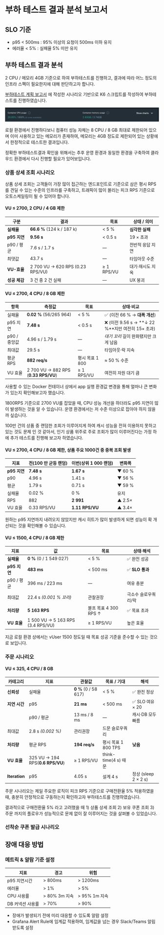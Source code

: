 # 부하 테스트 결과 분석 보고서

## SLO 기준

- p95 < 500ms : 95% 이상의 요청이 500ms 이하 유지
- 에러율 < 5% : 실패율 5% 미만 유지

## 부하 테스트 결과 분석

2 CPU / 메모리 4GB 기준으로 하여 부하테스트를 진행하고, 결과에 따라 어느 정도의 인프라 스펙이 필요한지에 대해 판단하고자 합니다.

[부하테스트 계획 보고서](scenario_load_test_plan.md) 에 작성한 시나리오 기반으로 K6 스크립트를 작성하여 부하테스트를 진행하였습니다.

![](img/docker_container.png)

로컬 환경에서 진행하다보니 컴퓨터 성능 자체는 8 CPU / 8 GB 최대로 제한되어 있으며 이미 사용하고 있는 메모리가 존재하여, 메모리는 4GB 정도로 제한되어 있는 상황에서 한정적으로 테스트한 결과입니다.

정확한 부하테스트결과 확인을 위해서는 추후 운영 환경과 동일한 환경을 구축하여 클라우드 환경에서 다시 진행할 필요가 있어보입니다.

### 상품 상세 조회 시나리오

상품 상세 조회는 고객들이 가장 많이 접근하는 엔드포인트로 기준으로 삼은 평시 RPS를 견딜 수 있는 수준의 인프라를 구축하고, 트래픽이 많이 몰리는 피크 RPS 기준으로 오토스케일링이 될 수 있어야 합니다.

#### VU ≤ 2700, 2 CPU / 4 GB 제한

| 구분 | 결과 | 목표 | 상태 / 의미 |
| --- | --- | --- | --- |
| **실패율** | **66.6 %** (124 k / 187 k) | < 5 % | **심각한 실패** |
| **p95 지연** | **9.56 s** | < 0.5 s | 19 × 초과 |
| p90 / 평균 | 7.6 s / 1.7 s | — | 전반적 응답 지연 |
| 최댓값 | 43.7 s | — | 타임아웃 수준 |
| **VU-효율** | 2 700 VU → 620 RPS (0.23 RPS/VU) | ≥ 1 RPS/VU | 대기·재시도 지옥 |
| **성공 체감** | 3 건 중 2 건 실패 | — | UX 붕괴 |


#### VU ≤ 2700, 4 CPU / 8 GB 제한 

| 항목 | 측정값 | 목표 | 상태·비교 |
| --- | --- | --- | --- |
| 실패율 | **0.02 %** (56/265 964) | < 5 % | ✅ (이전 66 % → **대폭 개선**) |
| p95 지연 | **7.48 s** | < 0.5 s | ❌ (이전 9.56 s → **↓ 22 %**지만 여전히 15× 초과) |
| p90 / 중앙값 | 4.96 s / 1.79 s | — | *대기 꼬리* 길이 완화됐지만 크게 남음 |
| 최대값 | 29.5 s | — | 타임아웃·락 지속 |
| 평균 RPS | **882 req/s** | 평시 목표 1 800 | ≈ 50 % 수준 |
| VU 효율 | 2 700 VU → 882 RPS (**0.33 RPS/VU**) | ≥ 1 RPS/VU | 여전히 자원 대기 큼 |

사용할 수 있는 Docker 컨테이너 상에서 app 실행 환경값 변경을 통해 얼마나 큰 변화가 있는지 확인해보고자 했습니다.

1800RPS 기준으로 2700 VU를 잡았을 때, CPU 성능 개선을 하더라도 p95 지연이 많이 발생하는 것을 알 수 있습니다. 운영 환경에서는 저 수준 이상으로 잡아야 하지 않을까 싶습니다.

100만 건의 상품 중 랜덤한 조회가 이루어지게 하여 캐시 성능을 전혀 이용하지 못하고 있는 것도 문제 인 것 같아서, 인기 상품 위주로 주로 조회가 많이 이루어진다는 가정 하에 추가 테스트를 진행해 보고자 하였습니다.


#### VU ≤ 2700, 4 CPU / 8 GB 제한, 상품 주요 1000건 중 중복 조회 발생
| 지표 | 전(100 만 균등 랜덤) | **이번(상위 1 000 랜덤)** | 변화폭 |
| --- |--------------| --- | --- |
| **p95 지연** | **7.48 s**   | **1.67 s** | ▼ 60 % |
| p90 | 4.96 s       | 1.41 s | ▼ 56 % |
| 평균 | 1.79 s       | 0.71 s | ▼ 59 % |
| 실패율 | 0.02 %       | 0 % | 유지 |
| RPS | 882          | **2 991** | ▲ 2.5× |
| VU 효율 | 0.33 RPS/VU  | **1.11 RPS/VU** | ▲ 3.4× |

원하는 p95 지연까지 내려오지 않았지만 캐시 히트가 많이 발생하게 되면 성능이 확 개선되는 것을 확인해볼 수 있습니다.

#### VU ≤ 1500, 4 CPU / 8 GB 제한

| 지표 | 값 | 목표 | 상태·해석 |
| --- | --- | --- | --- |
| **실패율** | **0 %** (0 / 1 549 027) | < 5 % | ✅ 완전 성공 |
| **p95 지연** | **483 ms** | < 500 ms | ✅ **SLO 통과** |
| p90 / 평균 | 396 ms / 223 ms | — | 여유 충분 |
| 최대값 | 22.4 s *(0.001 % 꼬리)* | 관찰권장 | 극소수 슬로우쿼리/락 |
| **처리량** | **5 163 RPS** | 블프 목표 4 300 RPS ↑ | ✅ 목표 초과 |
| **VU 효율** | 1 500 VU → 5 163 RPS (3.4 RPS/VU) | ≥ 1 RPS/VU | 높은 효율 |

지금 로컬 환경 상에서는 vUser 1500 정도일 때 목표 성공 기준을 준수할 수 있는 것으로 보입니다.

### 주문 시나리오

#### VU ≤ 325, 4 CPU / 8 GB

| 카테고리 | 지표 | 관찰값 | 목표 / 기대 | 해석 |
| --- | --- | --- | --- | --- |
| **신뢰성** | 실패율 | **0 %** (0 / 58 617) | < 5 % | ✅ 완전 정상 |
| **지연 시간** | p95 | **21 ms** | < 500 ms | ✅ SLO 여유 × 20 |
|  | p90 / 평균 | 13 ms / 8 ms | — | 캐시·DB 모두 빠름 |
| 최대값 | 2.8 s *(0.002 %)* | 관리권장 | 드문 슬로우쿼리 |  |
| **처리량** | 평균 RPS | **194 req/s** | 평시 목표 1 800 TPS | **낮음** |
| **VU 효율** | 325 VU → 194 RPS(**0.6 RPS/VU**) | ≥ 1 RPS/VU | think-time(4 s) 때문 |  |
| **Iteration** | p95 | 4.05 s | 설계 4 s | 정상 (sleep 2 × 2 s) |

주문 시나리오는 제일 주요한 로직이 피크 RPS 기준으로 구매전환율 5% 적용하였을 때, 충분히 안정적으로 구동하는지 확인하고자 부하테스트를 진행하였습니다.

결과적으로 구매전환율 5% 라고 고려했을 때 1) 상품 상세 조회 2) 보유 쿠폰 조회 3) 주문 까지의 플로우가 성능적으로 문제 없이 잘 이루어지는 것을 살펴볼 수 있었습니다. 


### 선착순 쿠폰 발급 시나리오



## 장애 대응 방법

### 메트릭 & 알람 기준 설정

| 지표 | 경고 | 위험 |
| --- | --- | --- |
| p95 지연시간 | > 800ms | > 1200ms |
| 에러율 | > 1% | > 5% |
| CPU 사용률 | > 80% 3m 지속 | > 95% 1m 지속 |
| DB 커넥션 사용률 | > 70% | > 90% |

- 장애가 발생되기 전에 미리 대응할 수 있도록 알람 설정
- Grafana Alert Rule에 임계값 적용하여, 임계값을 넘는 경우 Slack/Teams 알림 받도록 설정

